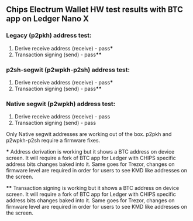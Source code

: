 ## Chips Electrum Wallet HW test results with BTC app on Ledger Nano X

### Legacy (p2pkh) address test:
  1) Derive receive address (receive) - pass<b>*</b>
  2) Transaction signing (send) - pass<b>**</b>

### p2sh-segwit (p2wpkh-p2sh) address test:
  1) Derive receive address (receive) - pass<b>*</b>
  2) Transaction signing (send) - pass<b>**</b>

### Native segwit (p2wpkh) address test:
  1) Derive receive address (receive) - pass
  2) Transaction signing (send) - pass

Only Native segwit addresses are working out of the box. p2pkh and p2wpkh-p2sh require a firmware fixes.

<b>*</b> Address derivation is working but it shows a BTC address on device screen. It will require a fork of BTC app for Ledger with CHIPS specific address bits changes baked into it. Same goes for Trezor, changes on firmware level are required in order for users to see KMD like addresses on the screen.

<b>**</b> Transaction signing is working but it shows a BTC address on device screen. It will require a fork of BTC app for Ledger with CHIPS specific address bits changes baked into it. Same goes for Trezor, changes on firmware level are required in order for users to see KMD like addresses on the screen.
